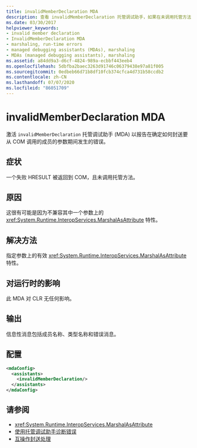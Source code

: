 ```yaml
---
title: invalidMemberDeclaration MDA
description: 查看 invalidMemberDeclaration 托管调试助手，如果在未调用托管方法的情况下将错误 HRESULT 返回到 COM，则会调用它。
ms.date: 03/30/2017
helpviewer_keywords:
- invalid member declaration
- InvalidMemberDeclaration MDA
- marshaling, run-time errors
- managed debugging assistants (MDAs), marshaling
- MDAs (managed debugging assistants), marshaling
ms.assetid: a84dd9a3-d6cf-4824-989a-ecbbf443eeb4
ms.openlocfilehash: 5dbfba2baec3263d91746c06379438e97a81f005
ms.sourcegitcommit: 0edbeb66d71b8df10fcb374cfca4d731b58ccdb2
ms.contentlocale: zh-CN
ms.lasthandoff: 07/07/2020
ms.locfileid: "86051709"
---
```

# <a name="invalidmemberdeclaration-mda"></a>invalidMemberDeclaration MDA
激活 `invalidMemberDeclaration` 托管调试助手 (MDA) 以报告在确定如何封送要从 COM 调用的成员的参数期间发生的错误。  
  
## <a name="symptoms"></a>症状  
 一个失败 HRESULT 被返回到 COM，且未调用托管方法。  
  
## <a name="cause"></a>原因  
 这很有可能是因为不兼容其中一个参数上的 <xref:System.Runtime.InteropServices.MarshalAsAttribute> 特性。  
  
## <a name="resolution"></a>解决方法  
 指定参数上的有效 <xref:System.Runtime.InteropServices.MarshalAsAttribute> 特性。  
  
## <a name="effect-on-the-runtime"></a>对运行时的影响  
 此 MDA 对 CLR 无任何影响。  
  
## <a name="output"></a>输出  
 信息性消息包括成员名称、类型名称和错误消息。  
  
## <a name="configuration"></a>配置  
  
```xml  
<mdaConfig>  
  <assistants>  
    <invalidMemberDeclaration/>  
  </assistants>  
</mdaConfig>  
```  
  
## <a name="see-also"></a>请参阅

- <xref:System.Runtime.InteropServices.MarshalAsAttribute>
- [使用托管调试助手诊断错误](diagnosing-errors-with-managed-debugging-assistants.md)
- [互操作封送处理](../interop/interop-marshaling.md)
